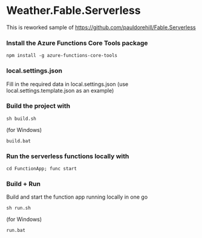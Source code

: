 # Weather.Fable.Serverless

This is reworked sample of https://github.com/pauldorehill/Fable.Serverless

### Install the Azure Functions Core Tools package
```
npm install -g azure-functions-core-tools
```

### local.settings.json

Fill in the required data in local.settings.json (use local.settings.template.json as an example)

### Build the project with

```
sh build.sh 
```
(for Windows)
```
build.bat
```

### Run the serverless functions locally with
```
cd FunctionApp; func start
```

### Build + Run
Build and start the function app running locally in one go
```
sh run.sh 
```
(for Windows)
```
run.bat
```